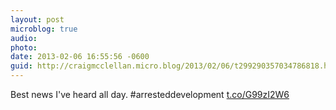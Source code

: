 ```yaml
---
layout: post
microblog: true
audio: 
photo: 
date: 2013-02-06 16:55:56 -0600
guid: http://craigmcclellan.micro.blog/2013/02/06/t299290357034786818.html
---
```

Best news I've heard all day. #arresteddevelopment [t.co/G99zI2W6](http://t.co/G99zI2W6)
